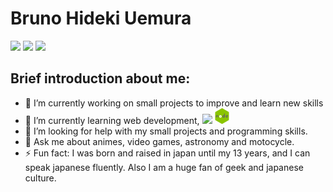 # Bruno Hideki Uemura
<a href="https://www.linkedin.com/in/bruno-uemura/"><img src="https://img.shields.io/badge/linkedin-0077B5.svg?style=for-the-badge&logo=linkedin&logoColor=white"></a>
<a href="https://www.instagram.com/uemurabruno/"><img src="https://img.shields.io/badge/instagram-E4405F.svg?style=for-the-badge&logo=instagram&logoColor=white"></a>
<a href="mailto:bruno.h.uemura@gmail.com"><img src="https://img.shields.io/badge/e‑mail-D14836.svg?style=for-the-badge&logo=GMail&logoColor=white"></a>

## Brief introduction about me:

- 🔭 I’m currently working on small projects to improve and learn new skills
- 🌱 I’m currently learning web development, <img src="https://victorvhpg.github.io/minicurso-react.js/slides/img/logo.png" width="25px" heigth="25px"> <img src="https://raw.githubusercontent.com/robsonkades/vscode-express-snippets/master/images/node.png" width="25px" heigth="25px">
- 🤔 I’m looking for help with my small projects and programming skills.
- 💬 Ask me about animes, video games, astronomy and motocycle.
- ⚡ Fun fact: I was born and raised in japan until my 13 years, and I can speak japanese fluently. Also I am a huge fan of geek and japanese culture.

